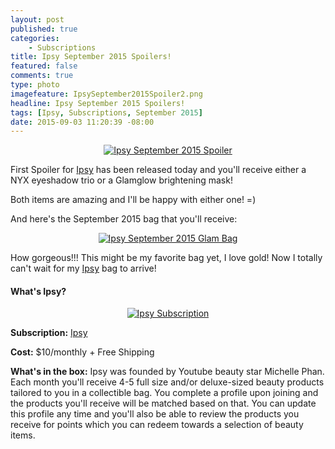 ```yaml
---
layout: post
published: true
categories: 
    - Subscriptions
title: Ipsy September 2015 Spoilers!
featured: false
comments: true
type: photo
imagefeature: IpsySeptember2015Spoiler2.png
headline: Ipsy September 2015 Spoilers!
tags: [Ipsy, Subscriptions, September 2015]
date: 2015-09-03 11:20:39 -08:00
---
```


<center><a href="https://www.ipsy.com/new?refer=uns8d" target="_blank">
<img src="/images/IpsySeptember2015Spoiler.png" border="0" style="border:none;max-width:100%;" alt="Ipsy September 2015 Spoiler" />
</a></center>

<p>First Spoiler for <a href="https://www.ipsy.com/new?refer=uns8d" target="_blank">Ipsy</a> has been released today and you'll receive either a NYX eyeshadow trio or a Glamglow brightening mask!</p>

<p>Both items are amazing and I'll be happy with either one! =)</p>

<p>And here's the September 2015 bag that you'll receive:</p>
<center><a href="https://www.ipsy.com/new?refer=uns8d" target="_blank">
<img src="/images/IpsySeptember2015Spoiler2.png" border="0" style="border:none;max-width:100%;" alt="Ipsy September 2015 Glam Bag" />
</a></center>

<p>How gorgeous!!! This might be my favorite bag yet, I love gold! Now I totally can't wait for my <a href="https://www.ipsy.com/new?refer=uns8d" target="_blank">Ipsy</a> bag to arrive!</p>

<H4>What's Ipsy?</H4>
<center><a href="https://www.ipsy.com/new?refer=uns8d" target="_blank">
<img src="/images/IpsyLogo.jpg" border="0" style="border:none;max-width:100%;" alt="Ipsy Subscription" />
</a></center>
<p><b>Subscription:</b> <a href="https://www.ipsy.com/new?refer=uns8d" target="_blank">Ipsy</a></p>
<p><b>Cost:</b> $10/monthly + Free Shipping</p>
<p><b>What's in the box:</b> Ipsy was founded by Youtube beauty star Michelle Phan. Each month you'll receive 4-5 full size and/or deluxe-sized beauty products tailored to you in a collectible bag. You complete a profile upon joining and the products you'll receive will be matched based on that. You can update this profile any time and you'll also be able to review the products you receive for points which you can redeem towards a selection of beauty items.</p>
<br>
